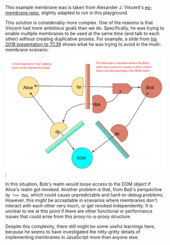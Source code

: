 This example membrane was is taken from Alexander J. Vincent's [es-membrane repo](https://github.com/tc39/test262/blob/main/implementation-contributed/v8/mjsunit/es6/proxies-example-membrane.js), slightly adapted to run in this playground.

This solution is considerably more complex. One of the reasons is that Vincent had more ambitious goals than we do. Specifically, he was trying to enable multiple membranes to be used at the same time (and talk to each other) without creating duplicative proxies. For example, a slide from [his 2018 presentation to TC39](https://docs.google.com/presentation/d/1r0e_jPnGqPyT_q07p7jtHnD-dMV2ONN68Jc9FVze-XY/edit#slide=id.g3e0e1ea5fb_0_73) shows what he was trying to avoid in the multi-membrane scenario:

![Proxy-to-a-Proxy Scenario](./solutions/7-es-membrane-example/proxy-to-a-proxy.png);

In this situation, Bob's realm would loose access to the DOM object if Alice's realm got revoked. Another problem is that, from Bob's perspective `dp !== dpp`, which could cause unpredictable and hard-to-debug problems. However, this might be acceptable in scenarios where membranes don't interact with each other very much, or get revoked independently. It is unclear to me at this point if there are other functional or performance issues that could arise from this proxy-to-a-proxy structure.

Despite this complexity, there still might be some useful learnings here, because he seems to have investigated the nitty-gritty details of implementing membranes in JavaScript more than anyone else.
